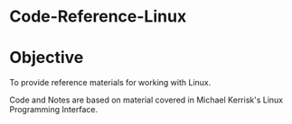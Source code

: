 # Code-Reference-Linux

# Objective
To provide reference materials for working with Linux.

Code and Notes are based on material covered in Michael Kerrisk's Linux Programming Interface.
